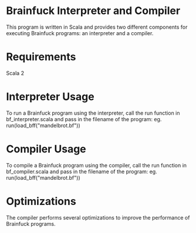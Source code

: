# Brainfuck Interpreter and Compiler
This program is written in Scala and provides two different components for executing Brainfuck programs: an interpreter and a compiler.

# Requirements
Scala 2

# Interpreter Usage
To run a Brainfuck program using the interpreter, call the run function in bf_interpreter.scala and pass in the filename of the program:
eg. run(load_bff("mandelbrot.bf"))


# Compiler Usage
To compile a Brainfuck program using the compiler, call the run function in bf_compiler.scala and pass in the filename of the program:
eg. run(load_bff("mandelbrot.bf"))


# Optimizations
The compiler performs several optimizations to improve the performance of Brainfuck programs.
